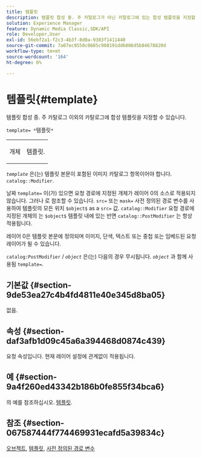 ```yaml
---
title: 템플릿
description: 템플릿 합성 중. 주 카탈로그가 아닌 카탈로그에 있는 합성 템플릿을 지정할 수 있도록 허용합니다.
solution: Experience Manager
feature: Dynamic Media Classic,SDK/API
role: Developer,User
exl-id: 56ebf2a1-f2c3-4b3f-8d0a-9383f1411440
source-git-commit: 7a07ec9550c0685c908191dd6806d5b84678820d
workflow-type: tm+mt
source-wordcount: '164'
ht-degree: 6%

---
```


# 템플릿{#template}

템플릿 합성 중. 주 카탈로그 이외의 카탈로그에 합성 템플릿을 지정할 수 있습니다.

`template= *`템플릿`*`

<table id="simpletable_DEC6F4EB460D453B8F272C98C9C8B7E5"> 
 <tr class="strow"> 
  <td class="stentry"> <p><span class="varname"> 개체</span> </p> </td> 
  <td class="stentry"> <p>템플릿. </p></td> 
 </tr> 
</table>

*`template`* 은(는) 템플릿 본문이 포함된 이미지 카탈로그 항목이어야 합니다. `catalog::Modifier`.

날짜 `template=` 이(가) 있으면 요청 경로에 지정된 개체가 레이어 0의 소스로 적용되지 않습니다. 그러나 로 참조할 수 있습니다. `src=` 또는 `mask=` 사전 정의된 경로 변수를 사용하여 템플릿의 모든 위치 `$object$` as a `src=` 값. `catalog::Modifier` 요청 경로에 지정된 개체의 는 `$object$` 템플릿 내에 있는 반면 `catalog::PostModifier` 는 항상 적용됩니다.

레이어 0은 템플릿 본문에 정의되며 이미지, 단색, 텍스트 또는 중첩 또는 임베드된 요청 레이어가 될 수 있습니다.

`catalog:PostModifier` / *`object`* 은(는) 다음의 경우 무시됩니다. *`object`* 과 함께 사용됨 `template=`.

## 기본값 {#section-9de53ea27c4b4fd4811e40e345d8ba05}

없음.

## 속성 {#section-daf3afb1d09c45a6a394468d0874c439}

요청 속성입니다. 현재 레이어 설정에 관계없이 적용됩니다.

## 예 {#section-9a4f260ed43342b186b0fe855f34bca6}

의 예를 참조하십시오. [템플릿](../../../../../is-api/http-ref/image-serving-api-ref/c-http-protocol-reference/c-templates/c-templates.md#concept-3cd2d2adae0e41b2979b9640244d4d3e).

## 참조 {#section-067587444f774469931ecafd5a39834c}

[오브젝트](../../../../../is-api/http-ref/image-serving-api-ref/c-http-protocol-reference/c-data-types/r-object.md#reference-2591bd24548d462782c68d138ef795a0), [템플릿](../../../../../is-api/http-ref/image-serving-api-ref/c-http-protocol-reference/c-templates/c-templates.md#concept-3cd2d2adae0e41b2979b9640244d4d3e), [사전 정의된 경로 변수](../../../../../is-api/http-ref/image-serving-api-ref/c-http-protocol-reference/c-syntax-and-features/r-is-http-substitution-variables.md#reference-90dc01aba44940e4acdd0c6476e7aa5a)
